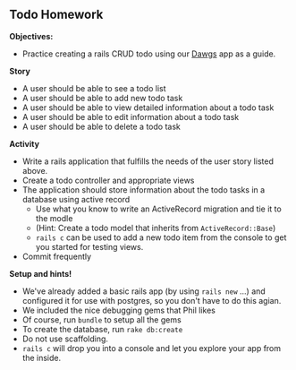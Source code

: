 ## Todo Homework

**Objectives:**

* Practice creating a rails CRUD todo using our [Dawgs](https://github.com/tibbon/WDI_Summer_Public/tree/master/examples/rails/dawgs) app as a guide. 

**Story**

* A user should be able to see a todo list
* A user should be able to add new todo task
* A user should be able to view detailed information about a todo task
* A user should be able to edit information about a todo task
* A user should be able to delete a todo task

**Activity** 
* Write a rails application that fulfills the needs of the user story listed above.
* Create a todo controller and appropriate views
* The application should store information about the todo tasks in a database using active record 
  * Use what you know to write an ActiveRecord migration and tie it to the modle
  * (Hint: Create a todo model that inherits from `ActiveRecord::Base`)
   * `rails c` can be used to add a new todo item from the console to get you started for testing views.
* Commit frequently

**Setup and hints!** 
* We've already added a basic rails app (by using `rails new` ...)  and configured it for use with postgres, 
  so you don't have to do this agian. 
* We included the nice debugging gems that Phil likes
* Of course, run `bundle` to setup all the gems
* To create the database, run `rake db:create` 
* Do not use scaffolding. 
* `rails c` will drop you into a console and let you explore your app from the inside. 
